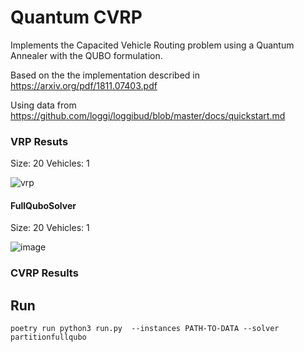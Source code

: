 # Quantum CVRP

Implements the Capacited Vehicle Routing problem using a Quantum Annealer with the QUBO formulation.

Based on the the implementation described in https://arxiv.org/pdf/1811.07403.pdf

Using data from https://github.com/loggi/loggibud/blob/master/docs/quickstart.md



### VRP Resuts

Size: 20
Vehicles: 1

![vrp](https://user-images.githubusercontent.com/14301789/134584442-946fbe43-1e1d-4477-b4d7-0ef149548d9a.jpeg)

#### FullQuboSolver

Size: 20
Vehicles: 1

![image](https://user-images.githubusercontent.com/14301789/135166925-1379f3f5-11f9-4e9b-9141-44dd104c6862.png)


### CVRP Results


## Run

`poetry run python3 run.py  --instances PATH-TO-DATA --solver partitionfullqubo`
